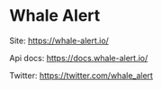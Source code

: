 # Whale Alert

Site: https://whale-alert.io/

Api docs:  https://docs.whale-alert.io/

Twitter: https://twitter.com/whale_alert

